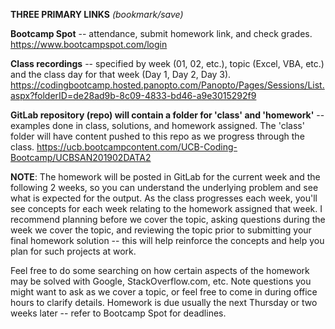 **THREE PRIMARY LINKS** *(bookmark/save)*

**Bootcamp Spot** -- attendance, submit homework link, and check grades.
https://www.bootcampspot.com/login
 
**Class recordings** -- specified by week (01, 02, etc.), topic (Excel, VBA, etc.) and the class day for that week (Day 1, Day 2, Day 3).
https://codingbootcamp.hosted.panopto.com/Panopto/Pages/Sessions/List.aspx?folderID=de28ad9b-8c09-4833-bd46-a9e3015292f9
 
**GitLab repository (repo) will contain a folder for 'class' and 'homework'** -- examples done in class, solutions, and homework assigned. The 'class' folder will have content pushed to this repo as we progress through the class.
https://ucb.bootcampcontent.com/UCB-Coding-Bootcamp/UCBSAN201902DATA2
 
**NOTE**: The homework will be posted in GitLab for the current week and the following 2 weeks, so you can understand the underlying problem and see what is expected for the output. As the class progresses each week, you'll see concepts for each week relating to the homework assigned that week. I recommend planning before we cover the topic, asking questions during the week we cover the topic, and reviewing the topic prior to submitting your final homework solution -- this will help reinforce the concepts and help you plan for such projects at work.

Feel free to do some searching on how certain aspects of the homework may be solved with Google, StackOverflow.com, etc. Note questions you might want to ask as we cover a topic, or feel free to come in during office hours to clarify details. Homework is due usually the next Thursday or two weeks later -- refer to Bootcamp Spot for deadlines.
